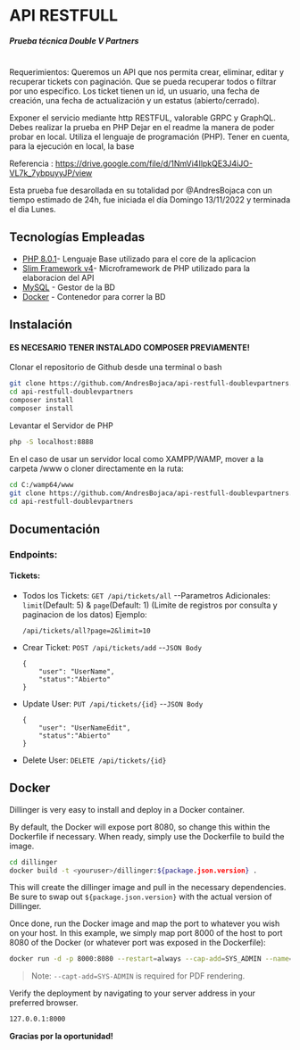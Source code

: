 # API RESTFULL 
##### Prueba técnica Double V Partners
#
Requerimientos: 
Queremos un API que nos permita crear, eliminar, editar y recuperar tickets con paginación. Que se pueda recuperar todos o filtrar por uno específico. Los ticket tienen un id, un usuario, una fecha de creación, una fecha de actualización y un estatus (abierto/cerrado).

Exponer el servicio mediante http RESTFUL, valorable GRPC y GraphQL.
Debes realizar la prueba en PHP
Dejar en el readme la manera de poder probar en local. Utiliza el lenguaje de
programación (PHP). Tener en cuenta, para la ejecución en local, la base

Referencia : https://drive.google.com/file/d/1NmVi4IlpkQE3J4iJO-VL7k_7ybpuyyJP/view

Esta prueba fue desarollada en su totalidad por @AndresBojaca con un tiempo estimado de 24h, fue iniciada el día Domingo
13/11/2022 y terminada el dia Lunes.

## Tecnologías Empleadas
- [PHP 8.0.1](https://www.php.net/manual/es/intro-whatis.php)- Lenguaje Base utilizado para el core de la aplicacion
- [Slim Framework v4](http://dev.slimframework.com/)- Microframework de PHP utilizado para la elaboracion del API 
- [MySQL](https://www.mysql.com/) - Gestor de la BD
- [Docker](https://www.docker.com/) - Contenedor para correr la BD

## Instalación

#### ES NECESARIO TENER INSTALADO COMPOSER PREVIAMENTE!

Clonar el repositorio de Github desde una terminal o bash

```sh
git clone https://github.com/AndresBojaca/api-restfull-doublevpartners.git
cd api-restfull-doublevpartners
composer install
composer install
```

Levantar el Servidor de PHP

```sh
php -S localhost:8888
```

En el caso de usar un servidor local como XAMPP/WAMP, mover a la carpeta /www o cloner directamente en la ruta:
```sh
cd C:/wamp64/www
git clone https://github.com/AndresBojaca/api-restfull-doublevpartners.git
cd api-restfull-doublevpartners
```



## Documentación
### Endpoints: 

#### Tickets:

- Todos los Tickets: `GET /api/tickets/all`
--Parametros Adicionales: 
`limit`(Default: 5) & `page`(Default: 1) (Limite de registros por consulta y paginacion de los datos)
    Ejemplo:
    ```
    /api/tickets/all?page=2&limit=10
    ```

- Crear Ticket: `POST /api/tickets/add`
--`JSON Body` 
    ```
    {
        "user": "UserName",
        "status":"Abierto"
    }
    ```
- Update User: `PUT /api/tickets/{id}`
     --`JSON Body` 
    ```
    {
        "user": "UserNameEdit",
        "status":"Abierto"
    }
- Delete User: `DELETE /api/tickets/{id}`



## Docker

Dillinger is very easy to install and deploy in a Docker container.

By default, the Docker will expose port 8080, so change this within the
Dockerfile if necessary. When ready, simply use the Dockerfile to
build the image.

```sh
cd dillinger
docker build -t <youruser>/dillinger:${package.json.version} .
```

This will create the dillinger image and pull in the necessary dependencies.
Be sure to swap out `${package.json.version}` with the actual
version of Dillinger.

Once done, run the Docker image and map the port to whatever you wish on
your host. In this example, we simply map port 8000 of the host to
port 8080 of the Docker (or whatever port was exposed in the Dockerfile):

```sh
docker run -d -p 8000:8080 --restart=always --cap-add=SYS_ADMIN --name=dillinger <youruser>/dillinger:${package.json.version}
```

> Note: `--capt-add=SYS-ADMIN` is required for PDF rendering.

Verify the deployment by navigating to your server address in
your preferred browser.

```sh
127.0.0.1:8000
```


**Gracias por la oportunidad!**

